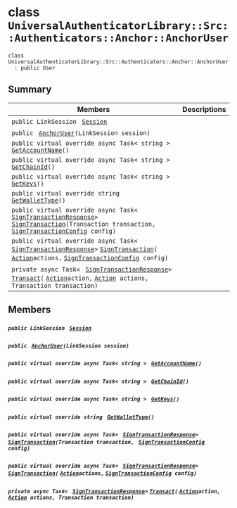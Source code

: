 # class `UniversalAuthenticatorLibrary::Src::Authenticators::Anchor::AnchorUser` 

```
class UniversalAuthenticatorLibrary::Src::Authenticators::Anchor::AnchorUser
  : public User
```

## Summary

 Members                                | Descriptions                                
----------------------------------------|---------------------------------------------
`public LinkSession ` [`Session`](#class_universal_authenticator_library_1_1_src_1_1_authenticators_1_1_anchor_1_1_anchor_user_1a14ef31455c6bbcc06398fa9eb58b5bf1) | 
`public ` [`AnchorUser`](#class_universal_authenticator_library_1_1_src_1_1_authenticators_1_1_anchor_1_1_anchor_user_1aa11278b0b8a1f7ed4511317ecfee7a18)`(LinkSession session)` | 
`public virtual override async Task< string > ` [`GetAccountName`](#class_universal_authenticator_library_1_1_src_1_1_authenticators_1_1_anchor_1_1_anchor_user_1a185072920e957d470d3766f877f164c0)`()` | 
`public virtual override async Task< string > ` [`GetChainId`](#class_universal_authenticator_library_1_1_src_1_1_authenticators_1_1_anchor_1_1_anchor_user_1a4840a163daf66e9848b715d037911fa7)`()` | 
`public virtual override async Task< string > ` [`GetKeys`](#class_universal_authenticator_library_1_1_src_1_1_authenticators_1_1_anchor_1_1_anchor_user_1a22ebe61b245e5a0fffb7106a956a2379)`()` | 
`public virtual override string ` [`GetWalletType`](#class_universal_authenticator_library_1_1_src_1_1_authenticators_1_1_anchor_1_1_anchor_user_1ad0515ac540e384b6202be982c31796f4)`()` | 
`public virtual override async Task< ` [`SignTransactionResponse`](UniversalAuthenticatorLibrary--SignTransactionResponse.md)` > ` [`SignTransaction`](#class_universal_authenticator_library_1_1_src_1_1_authenticators_1_1_anchor_1_1_anchor_user_1a68c7afa9823b07f565a4c413cf5f3f7c)`(Transaction transaction, ` [`SignTransactionConfig`](UniversalAuthenticatorLibrary--SignTransactionConfig.md)` config)` | 
`public virtual override async Task< ` [`SignTransactionResponse`](UniversalAuthenticatorLibrary--SignTransactionResponse.md)` > ` [`SignTransaction`](#class_universal_authenticator_library_1_1_src_1_1_authenticators_1_1_anchor_1_1_anchor_user_1a97bc9e6a3795e8eac4b18cd534a19188)`(` [`Action`](#_u_a_l_example_panel_8cs_1a24e91c56095a0673d92c6eac6e069a3c)` actions, ` [`SignTransactionConfig`](UniversalAuthenticatorLibrary--SignTransactionConfig.md)` config)` | 
`private async Task< ` [`SignTransactionResponse`](UniversalAuthenticatorLibrary--SignTransactionResponse.md)` > ` [`Transact`](#class_universal_authenticator_library_1_1_src_1_1_authenticators_1_1_anchor_1_1_anchor_user_1af02144a31edc9b53218e5d9ccadcd43e)`(` [`Action`](#_u_a_l_example_panel_8cs_1a24e91c56095a0673d92c6eac6e069a3c)` action, ` [`Action`](#_u_a_l_example_panel_8cs_1a24e91c56095a0673d92c6eac6e069a3c)` actions, Transaction transaction)` | 

## Members

##### `public LinkSession ` [`Session`](#class_universal_authenticator_library_1_1_src_1_1_authenticators_1_1_anchor_1_1_anchor_user_1a14ef31455c6bbcc06398fa9eb58b5bf1) 

##### `public ` [`AnchorUser`](#class_universal_authenticator_library_1_1_src_1_1_authenticators_1_1_anchor_1_1_anchor_user_1aa11278b0b8a1f7ed4511317ecfee7a18)`(LinkSession session)` 

##### `public virtual override async Task< string > ` [`GetAccountName`](#class_universal_authenticator_library_1_1_src_1_1_authenticators_1_1_anchor_1_1_anchor_user_1a185072920e957d470d3766f877f164c0)`()` 

##### `public virtual override async Task< string > ` [`GetChainId`](#class_universal_authenticator_library_1_1_src_1_1_authenticators_1_1_anchor_1_1_anchor_user_1a4840a163daf66e9848b715d037911fa7)`()` 

##### `public virtual override async Task< string > ` [`GetKeys`](#class_universal_authenticator_library_1_1_src_1_1_authenticators_1_1_anchor_1_1_anchor_user_1a22ebe61b245e5a0fffb7106a956a2379)`()` 

##### `public virtual override string ` [`GetWalletType`](#class_universal_authenticator_library_1_1_src_1_1_authenticators_1_1_anchor_1_1_anchor_user_1ad0515ac540e384b6202be982c31796f4)`()` 

##### `public virtual override async Task< ` [`SignTransactionResponse`](UniversalAuthenticatorLibrary--SignTransactionResponse.md)` > ` [`SignTransaction`](#class_universal_authenticator_library_1_1_src_1_1_authenticators_1_1_anchor_1_1_anchor_user_1a68c7afa9823b07f565a4c413cf5f3f7c)`(Transaction transaction, ` [`SignTransactionConfig`](UniversalAuthenticatorLibrary--SignTransactionConfig.md)` config)` 

##### `public virtual override async Task< ` [`SignTransactionResponse`](UniversalAuthenticatorLibrary--SignTransactionResponse.md)` > ` [`SignTransaction`](#class_universal_authenticator_library_1_1_src_1_1_authenticators_1_1_anchor_1_1_anchor_user_1a97bc9e6a3795e8eac4b18cd534a19188)`(` [`Action`](#_u_a_l_example_panel_8cs_1a24e91c56095a0673d92c6eac6e069a3c)` actions, ` [`SignTransactionConfig`](UniversalAuthenticatorLibrary--SignTransactionConfig.md)` config)` 

##### `private async Task< ` [`SignTransactionResponse`](UniversalAuthenticatorLibrary--SignTransactionResponse.md)` > ` [`Transact`](#class_universal_authenticator_library_1_1_src_1_1_authenticators_1_1_anchor_1_1_anchor_user_1af02144a31edc9b53218e5d9ccadcd43e)`(` [`Action`](#_u_a_l_example_panel_8cs_1a24e91c56095a0673d92c6eac6e069a3c)` action, ` [`Action`](#_u_a_l_example_panel_8cs_1a24e91c56095a0673d92c6eac6e069a3c)` actions, Transaction transaction)` 

